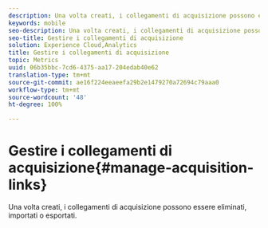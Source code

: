 ```yaml
---
description: Una volta creati, i collegamenti di acquisizione possono essere eliminati, importati o esportati.
keywords: mobile
seo-description: Una volta creati, i collegamenti di acquisizione possono essere eliminati, importati o esportati.
seo-title: Gestire i collegamenti di acquisizione
solution: Experience Cloud,Analytics
title: Gestire i collegamenti di acquisizione
topic: Metrics
uuid: 06b35bbc-7cd6-4375-aa17-204edab40e62
translation-type: tm+mt
source-git-commit: ae16f224eeaeefa29b2e1479270a72694c79aaa0
workflow-type: tm+mt
source-wordcount: '48'
ht-degree: 100%

---
```



# Gestire i collegamenti di acquisizione{#manage-acquisition-links}

Una volta creati, i collegamenti di acquisizione possono essere eliminati, importati o esportati.

